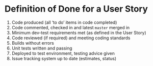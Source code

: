 Definition of Done for a User Story
================================

1. Code produced (all ‘to do’ items in code completed)
2. Code commented, checked in and latest `master` merged in
3. Minimum dev-test requirements met (as defined in the User Story)
4. Code reviewed (if required) and meeting coding standards
5. Builds without errors
6. Unit tests written and passing
7. Deployed to test environment, testing advice given
8. Issue tracking system up to date (estimates, status)





<!--
Definition of Done for a Release
====================
1. As per User Story DoD plus...
2. Passed UAT (User Acceptance Testing) and signed off as meeting requirements
8. Any build/deployment/configuration changes implemented/documented/communicated
9. Relevant documentation/diagrams produced and/or updated
Remaining hours for task set to zero and task closed
2. Code is peer-reviewed
2. Code is deployed to test environment
3. Feature is tested against acceptance criteria
4. Feature passes regression testing
5. Feature passes smoke test
6. Feature is documented
7. Feature ok-ed by UX designer
8. Feature ok-ed by Product Owner

-->